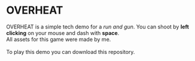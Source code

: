 # OVERHEAT
OVERHEAT is a simple tech demo for a *run and gun*. You can shoot by **left clicking** on your mouse and dash with **space**.
<br/>
All assets for this game were made by me.
<br/> <br/>
To play this demo you can download this repository.
